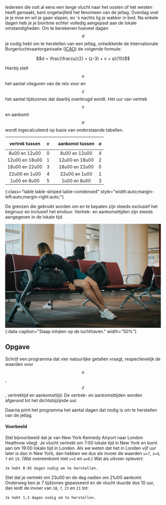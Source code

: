 Iedereen die ooit al eens een lange vlucht naar het oosten of het westen heeft gemaakt, kent ongetwijfeld het fenomeen van de jetlag. Overdag voel je je moe en wil je gaan slapen, en 's nachts lig je wakker in bed. Na enkele dagen heb je je bioritme echter volledig aangepast aan de lokale omstandigheden. Om te berekenen hoeveel dagen $$d$$ je nodig hebt om te herstellen van een jetlag, ontwikkelde de Internationale Burgerluchtvaartorganisatie (<a href="https://www.icao.int/Pages/default.aspx" target="_blanc">ICAO</a>) de volgende formule:

$$d = \frac{\frac{u}{2} + (z-3) + v + a}{10}$$

Hierbij stelt $$u$$ het aantal vlieguren van de reis voor en $$z$$ het aantal tijdszones dat daarbij overbrugd wordt. Het uur van vertrek $$v$$ en aankomt $$a$$ wordt ingecalculeerd op basis van onderstaande tabellen.

| vertrek tussen | $$v$$ | | aankomst tussen | $$a$$ |
|:--------:|:-----------:|--|:--------:|:-----------:|
| 8u00 en 12u00 | 0| | 8u00 en 12u00 | 4|
| 12u00 en 18u00 | 1 | | 12u00 en 18u00 | 2 |
| 18u00 en 22u00| 3 | | 18u00 en 22u00| 0 |
| 22u00 en 1u00 | 4 | | 22u00 en 1u00 | 1 |
| 1u00 en 8u00 | 5 | | 1u00 en 8u00 | 3 |
{:class="table table-striped table-condensed" style="width:auto;margin-left:auto;margin-right:auto;"}


De grenzen die gebruikt worden om en te bepalen zijn steeds exclusief het beginuur en inclusief het einduur. Vertrek- en aankomsttijden zijn steeds aangegeven in de lokale tijd.

![Slaap inhalen op de luchthaven.](media/joyce-romero.jpg "Foto door Joyce Romero op Unsplash."){:data-caption="Slaap inhalen op de luchthaven." width="50%"}

## Opgave
Schrijf een programma dat vier natuurlijke getallen vraagt, respectievelijk de waarden voor $$u$$, $$z$$, vertrektijd en aankomsttijd.  De vertrek- en aankomsttijden worden afgerond tot het dichtsbijzijnde uur.

Daarna print het programma het aantal dagen dat nodig is om te herstellen van de jetlag.

#### Voorbeeld
Stel bijvoorbeeld dat je van New York Kennedy Airport naar London Heathrow vliegt. Je vlucht vertrekt om 7:00 lokale tijd in New York en komt aan om 19:00 lokale tijd in Londen. Als we weten dat het in Londen vijf uur later is dan in New York, dan hebben we dus als invoer de waarden `u=7`, `z=4`, `7` en `19`. (Wat overeenkomt met `v=5` en `a=0`.)
Wat als uitvoer oplevert:
```
Je hebt 0.95 dagen nodig om te herstellen.
```

Stel dat je vertrekt om 23u00 en de dag nadien om 21u00 aankomt. Onderweg ben je 7 tijdzones gepasseerd en de vlucht duurde dus 10 uur, dan leidt de invoer van `10`, `7`, `23` en `21` tot:
```
Je hebt 1.3 dagen nodig om te herstellen.
```
